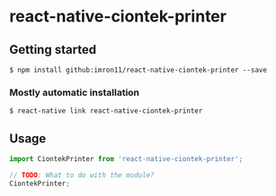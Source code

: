 # react-native-ciontek-printer

## Getting started

`$ npm install github:imron11/react-native-ciontek-printer --save`

### Mostly automatic installation

`$ react-native link react-native-ciontek-printer`

## Usage
```javascript
import CiontekPrinter from 'react-native-ciontek-printer';

// TODO: What to do with the module?
CiontekPrinter;
```
